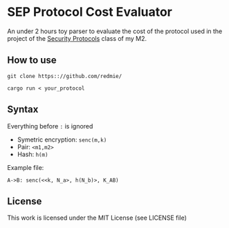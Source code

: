 # SEP Protocol Cost Evaluator

An under 2 hours toy parser to evaluate the cost of the protocol
used in the project of the 
[Security Protocols](http://master.irisa.fr/courses/SEP.html) class of my M2.

## How to use
`git clone https:://github.com/redmie/`

`cargo run < your_protocol`

## Syntax

Everything before `:` is ignored
- Symetric encryption: `senc(m,k)`
- Pair: `<m1,m2>`
- Hash: `h(m)`

Example file:
```
A->B: senc(<<k, N_a>, h(N_b)>, K_AB) 
```

## License
This work is licensed under the MIT License (see LICENSE file)
